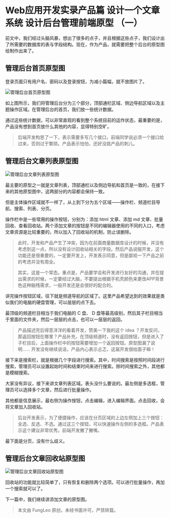 # Web应用开发实录产品篇 设计一个文章系统 设计后台管理前端原型 （一）

前文中，我们经过头脑风暴，想出了很多的点子，并且根据这些点子，我们设计出了所需要的数据库的表与字段结构。现在，作为产品，就需要把整个后台的原型图给制作出来了。

## 管理后台首页原型图

登录页面只有用户名、密码以及登录按钮，为减小篇幅，就不放图片了。

![管理后台首页原型图](https://raw.githubusercontent.com/fengcms/articles/master/image/8e/2d0040cc960955fb176f45309e3c5b.jpg)

如上图所示，我们将管理后台分为三个部分，顶部通栏区域、侧边导航区域以及主题操作区域。在管理后台的首页，我们放一些统计数据。

通过这些统计数据，可以非常直观的看到整个系统目前的运作状态，最重要的是，产品没有想到首页放什么其他的内容，显得特别空旷。

> 后端开发构思了一下，表示需要多写几个接口，前端同学说必须一个接口给过来，否则过于繁琐。产品表示怕怕，还好没挑产品的刺儿。

## 管理后台文章列表原型图

![管理后台文章列表原型图](https://raw.githubusercontent.com/fengcms/articles/master/image/cc/35db808e0490623ac09f6499d62694.jpg)

最主要的原型之一就是文章列表，顶部通栏以及侧边导航和首页是一致的，在接下来的其他原型图中，这两部分的内容都会保持一致。

但是主体操作区域就不一样了，从上到下分为五个区域——操作栏、频道栏目导航、搜索、列表、分页。

操作栏中是一些常用的操作按钮，分别为：添加 html 文章、添加 md 文章、批量回收、查看回收站。两个添加文章的按钮是不同的编辑器使用的不同的入口，考虑文章资源是比较重要的，所以加入了回收站的机制，防止误删除。

> 此时，开发和产品产生了冲突，因为在前面商量数据库设计的时候，并没有考虑到这一点，所以没有设计回收站相关的字段。然后产品说服开发，这个功能还是很重要的，一定要开发上，开发表示同意，但是鄙视一下产品之前的考虑并没有周全。
> 
> 其实，这是一个常态。重点是，产品要学会和开发进行友好的沟通，并在提出需求的时候，一定要经过大脑，不要提出根据手机壳颜色来更改APP背景色这种脑残需求，一般开发还是会很好的配合的。

讲完操作按钮区域，往下就是频道导航的区域了。这里产品希望达到的效果就是类似我们的电脑的硬盘管理，可以层层的点下去。

最顶级的频道栏目相当于我们电脑的 C 盘、 D 盘等最高级别，然后其子栏目相当于里面的文件夹，然后一层层的点击，也可以一层层的返回。

> 产品描述完后得意洋洋的看着开发，赞美一下我的这个 idea ？开发反问，那返回按钮在哪里？产品补充，在顶级频道时，没有返回按钮，但是进入了子栏目后，上面操作栏中的按钮需要增加一个返回按钮。原型图漏了说明…… 开发没有继续说话，产品内心表示忐忑，这届开发很给面子嘛！

接下来是搜索栏，就是根据几个字段进行搜索。其中，时间搜索是按照时间段进行搜索，管理员可以设置起始时间和结束时间来进行搜索。除时间搜索之外，其他都是模糊搜索。

大家没有异议，接下来讲文章列表区域。表头没什么要说的。最左侧是多选框，管理员可以选择多个文章，然后进行批量操作。

其他都是信息展示，最右侧为操作按钮，点击编辑，进入编辑界面。点击回收，会将文章加入回收站。

> 后台开发表示，为了便捷操作，应该在分页区域的上边左侧加上三个按钮：全选、反选、不选。通过这三个按钮，可以快速操作左侧的多选框。产品表示这个建议非常优秀。前端开发撇了撇嘴。

最下面是分页，没有什么歧义。

## 管理后台文章回收站原型图

![管理后台文章回收站原型图](https://raw.githubusercontent.com/fengcms/articles/master/image/9c/73193f7c89df974b13b80411eec643.jpg)

回收站的功能就比较简单了，只有恢复和删除两个选项。可以进行批量操作，再加一个搜索就可以了。

下一篇中，我们继续讲添加文章的原型图。

> 本文由 FungLeo 原创，未经书面许可，严禁转载。

